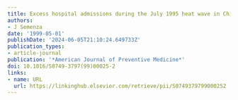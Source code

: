 ```yaml
---
title: Excess hospital admissions during the July 1995 heat wave in Chicago
authors:
- J Semenza
date: '1999-05-01'
publishDate: '2024-06-05T21:10:24.649733Z'
publication_types:
- article-journal
publication: '*American Journal of Preventive Medicine*'
doi: 10.1016/S0749-3797(99)00025-2
links:
- name: URL
  url: https://linkinghub.elsevier.com/retrieve/pii/S0749379799000252
---
```

